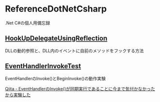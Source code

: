 # ReferenceDotNetCsharp
.Net C#の個人用備忘録

## [HookUpDelegateUsingReflection](https://github.com/18konoe/ReferenceDotNetCsharp/tree/master/HookUpDelegateUsingReflection)
DLLの動的参照と、DLL内のイベントに自前のメソッドをフックする方法

## [EventHandlerInvokeTest](https://github.com/dmorita0108/ReferenceDotNetCsharp/tree/master/EventHandlerInvokeTest)
EventHandlerのInvoke()とBeginInvoke()の動作実験

[Qiita - EventHandlerのInvoke()が同期実行であることに今まで気付かなかったから実験した](https://qiita.com/dmorita/items/d1c8a188978bc233f36d)
